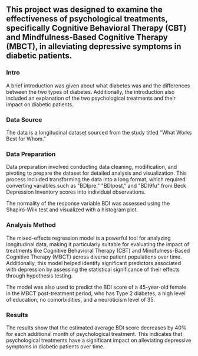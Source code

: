 ## This project was designed to examine the effectiveness of psychological treatments, specifically Cognitive Behavioral Therapy (CBT) and Mindfulness-Based Cognitive Therapy (MBCT), in alleviating depressive symptoms in diabetic patients. 
### Intro
A brief introduction was given about what diabetes was and the differences between the two types of diabetes. Additionally, the introduction also included an explanation of the two psychological treatments and their impact on diabetic patients.

### Data Source
The data is a longitudinal dataset sourced from the study titled "What Works Best for Whom."

### Data Preparation
Data preparation involved conducting data cleaning, modification, and pivoting to prepare the dataset for detailed analysis and visualization. This process included transforming the data into a long format, which required converting variables such as "BDIpre," "BDIpost," and "BDI9fu" from Beck Depression Inventory scores into individual observations.

The normality of the response variable BDI was assessed using the Shapiro-Wilk test and visualized with a histogram plot.

### Analysis Method
The mixed-effects regression model is a powerful tool for analyzing longitudinal data, making it particularly suitable for evaluating the impact of treatments like Cognitive Behavioral Therapy (CBT) and Mindfulness-Based Cognitive Therapy (MBCT) across diverse patient populations over time. Additionally, this model helped identify significant predictors associated with depression by assessing the statistical significance of their effects through hypothesis testing.

The model was also used to predict the BDI score of a 45-year-old female in the MBCT post-treatment period, who has Type 2 diabetes, a high level of education, no comorbidities, and a neuroticism level of 35.

### Results
The results show that the estimated average BDI score decreases by 40% for each additional month of psychological treatment. This indicates that psychological treatments have a significant impact on alleviating depressive symptoms in diabetic patients over time.
